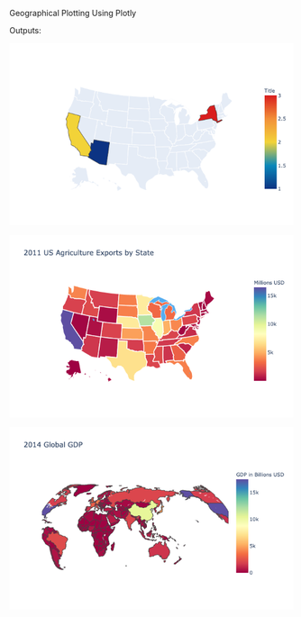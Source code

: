 Geographical Plotting Using Plotly

Outputs:

![](Images/GPP01.png)

![](Images/GPP1.png)

![](Images/GPP2.png)
